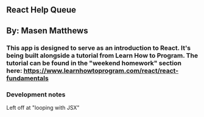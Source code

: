 ## React Help Queue

## By: Masen Matthews

### This app is designed to serve as an introduction to React. It's being built alongside a tutorial from Learn How to Program. The tutorial can be found in the "weekend homework" section here: https://www.learnhowtoprogram.com/react/react-fundamentals

### Development notes
Left off at "looping with JSX"
